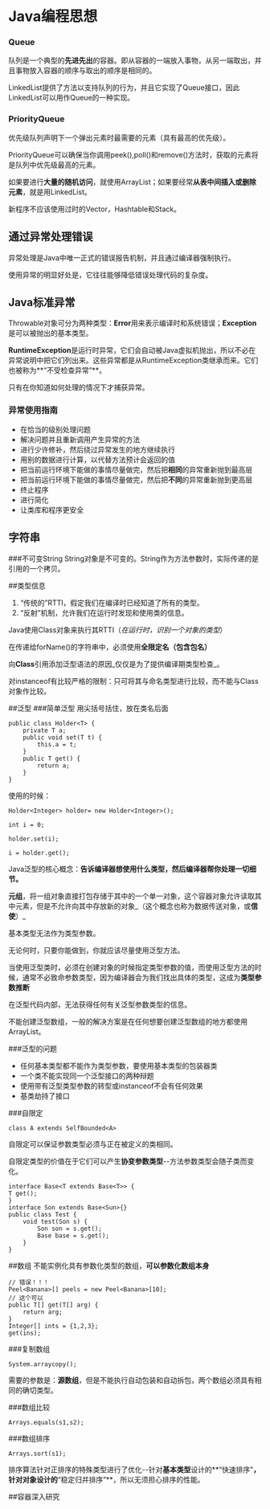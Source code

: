 # Java编程思想

### Queue

队列是一个典型的**先进先出**的容器。即从容器的一端放入事物，从另一端取出，并且事物放入容器的顺序与取出的顺序是相同的。

LinkedList提供了方法以支持队列的行为，并且它实现了Queue接口，因此LinkedList可以用作Queue的一种实现。

### PriorityQueue
优先级队列声明下一个弹出元素时最需要的元素（具有最高的优先级）。

PriorityQueue可以确保当你调用peek(),poll()和remove()方法时，获取的元素将是队列中优先级最高的元素。

如果要进行**大量的随机访问**，就使用ArrayList；如果要经常**从表中间插入或删除元素**，就是用LinkedList。

新程序不应该使用过时的Vector，Hashtable和Stack。

## 通过异常处理错误
异常处理是Java中唯一正式的错误报告机制，并且通过编译器强制执行。

使用异常的明显好处是，它往往能够降低错误处理代码的复杂度。

## Java标准异常
Throwable对象可分为两种类型：**Error**用来表示编译时和系统错误；**Exception**是可以被抛出的基本类型。

**RuntimeException**是运行时异常，它们会自动被Java虚拟机抛出，所以不必在异常说明中把它们列出来。这些异常都是从RuntimeException类继承而来。它们也被称为**“不受检查异常”**。

只有在你知道如何处理的情况下才捕获异常。

### 异常使用指南
* 在恰当的级别处理问题
* 解决问题并且重新调用产生异常的方法
* 进行少许修补，然后绕过异常发生的地方继续执行
* 用别的数据进行计算，以代替方法预计会返回的值
* 把当前运行环境下能做的事情尽量做完，然后把**相同**的异常重新抛到最高层
* 把当前运行环境下能做的事情尽量做完，然后把**不同**的异常重新抛到更高层
* 终止程序
* 进行简化
* 让类库和程序更安全

## 字符串
###不可变String
String对象是不可变的。String作为方法参数时，实际传递的是引用的一个拷贝。

##类型信息
1. “传统的”RTTI，假定我们在编译时已经知道了所有的类型。
2. “反射”机制，允许我们在运行时发现和使用类的信息。

Java使用Class对象来执行其RTTI（*在运行时，识别一个对象的类型*）

在传递给forName()的字符串中，必须使用**全限定名（包含包名）**

向**Class**引用添加泛型语法的原因_仅仅是为了提供编译期类型检查_。

对instanceof有比较严格的限制：只可将其与命名类型进行比较，而不能与Class对象作比较。

##泛型
###简单泛型
用尖括号括住，放在类名后面
```
public class Holder<T> {
    private T a;
    public void set(T t) {
        this.a = t;
    }
    public T get() {
        return a;
    }
}
```

使用的时候：
```
Holder<Integer> holder= new Holder<Integer>();

int i = 0;

holder.set(i);

i = holder.get();
```

Java泛型的核心概念：**告诉编译器想使用什么类型，然后编译器帮你处理一切细节。**

**元组**，将一组对象直接打包存储于其中的一个单一对象，这个容器对象允许读取其中元素，但是不允许向其中存放新的对象_（这个概念也称为数据传送对象，或**信使**）_

基本类型无法作为类型参数。

无论何时，只要你能做到，你就应该尽量使用泛型方法。

当使用泛型类时，必须在创建对象的时候指定类型参数的值，而使用泛型方法的时候，通常不必致命参数类型，因为编译器会为我们找出具体的类型，这成为**类型参数推断**

在泛型代码内部，无法获得任何有关泛型参数类型的信息。

不能创建泛型数组，一般的解决方案是在任何想要创建泛型数组的地方都使用ArrayList。

###泛型的问题
* 任何基本类型都不能作为类型参数，要使用基本类型的包装器类
* 一个类不能实现同一个泛型接口的两种辩题
* 使用带有泛型类型参数的转型或instanceof不会有任何效果
* 基类劫持了接口

###自限定
```
class A extends SelfBounded<A>
```

自限定可以保证参数类型必须与正在被定义的类相同。

自限定类型的价值在于它们可以产生**协变参数类型**--方法参数类型会随子类而变化。
```
interface Base<T extends Base<T>> {
T get();
}
interface Son extends Base<Sun>{}
public class Test {
    void test(Son s) {
        Son son = s.get();
        Base base = s.get();
    }
}
```

##数组
不能实例化具有参数化类型的数组，**可以参数化数组本身**
```
// 错误！！！
Peel<Banana>[] peels = new Peel<Banana>[10];
// 这个可以
public T[] get(T[] arg) {
    return arg;
} 
Integer[] ints = {1,2,3};
get(ins);
```

###复制数组
```
System.arraycopy();
```
需要的参数是：**源数组**，但是不能执行自动包装和自动拆包，两个数组必须具有相同的确切类型。

###数组比较
```
Arrays.equals(s1,s2);
```

###数组排序
```
Arrays.sort(s1);
```
排序算法针对正排序的特殊类型进行了优化--针对**基本类型**设计的**“快速排序”**，针对对象设计的**“稳定归并排序”**，所以无须担心排序的性能。

##容器深入研究

